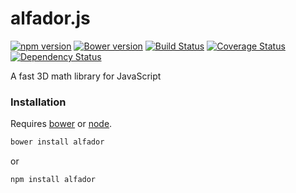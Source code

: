 # alfador.js

[![npm version](https://badge.fury.io/js/alfador.svg)](http://badge.fury.io/js/alfador) [![Bower version](https://badge.fury.io/bo/alfador.svg)](http://badge.fury.io/bo/alfador) [![Build Status](https://travis-ci.org/kbirk/alfador.svg?branch=master)](https://travis-ci.org/kbirk/alfador) [![Coverage Status](https://coveralls.io/repos/kbirk/alfador/badge.svg)](https://coveralls.io/r/kbirk/alfador) [![Dependency Status](https://david-dm.org/kbirk/alfador.svg)](https://david-dm.org/kbirk/alfador)

A fast 3D math library for JavaScript

### Installation

Requires [bower](http://bower.io/) or [node](http://nodejs.org/).

```bash
bower install alfador
```
or
```bash
npm install alfador
```
